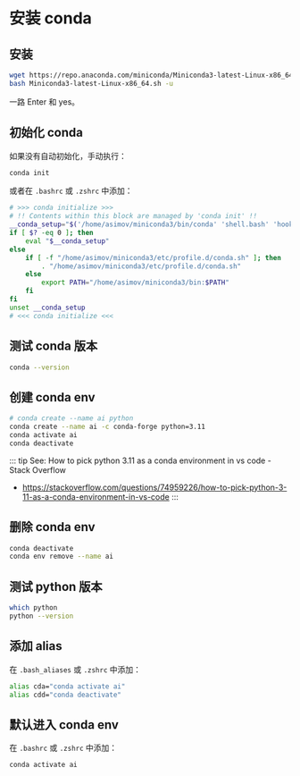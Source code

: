 # 安装 conda


## 安装

```sh
wget https://repo.anaconda.com/miniconda/Miniconda3-latest-Linux-x86_64.sh
bash Miniconda3-latest-Linux-x86_64.sh -u
```

一路 Enter 和 yes。

## 初始化 conda

如果没有自动初始化，手动执行：

```sh
conda init
```

或者在 `.bashrc` 或 `.zshrc` 中添加：

```sh
# >>> conda initialize >>>
# !! Contents within this block are managed by 'conda init' !!
__conda_setup="$('/home/asimov/miniconda3/bin/conda' 'shell.bash' 'hook' 2> /dev/null)"
if [ $? -eq 0 ]; then
    eval "$__conda_setup"
else
    if [ -f "/home/asimov/miniconda3/etc/profile.d/conda.sh" ]; then
        . "/home/asimov/miniconda3/etc/profile.d/conda.sh"
    else
        export PATH="/home/asimov/miniconda3/bin:$PATH"
    fi
fi
unset __conda_setup
# <<< conda initialize <<<
```

## 测试 conda 版本

```sh
conda --version
```

## 创建 conda env

```sh
# conda create --name ai python
conda create --name ai -c conda-forge python=3.11
conda activate ai
conda deactivate
```

::: tip See: How to pick python 3.11 as a conda environment in vs code - Stack Overflow
* https://stackoverflow.com/questions/74959226/how-to-pick-python-3-11-as-a-conda-environment-in-vs-code
:::

## 删除 conda env

```sh
conda deactivate
conda env remove --name ai
```

## 测试 python 版本

```sh
which python
python --version
```

## 添加 alias

在 `.bash_aliases` 或 `.zshrc` 中添加：

```sh
alias cda="conda activate ai"
alias cdd="conda deactivate"
```

## 默认进入 conda env

在 `.bashrc` 或 `.zshrc` 中添加：

```sh
conda activate ai
```
